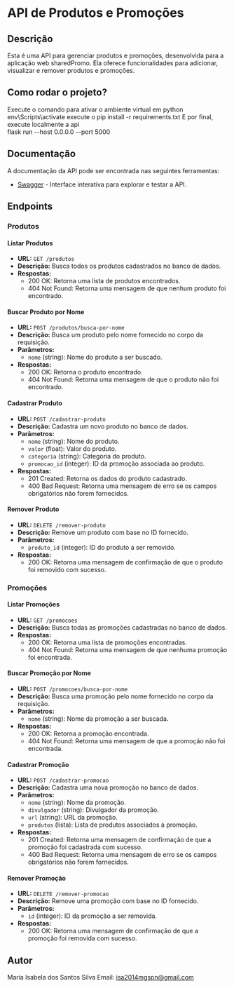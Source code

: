 # API de Produtos e Promoções

## Descrição
Esta é uma API para gerenciar produtos e promoções, desenvolvida para a aplicação web sharedPromo. Ela oferece funcionalidades para adicionar, visualizar e remover produtos e promoções. 

## Como rodar o projeto?
Execute o comando para ativar o ambiente virtual em python  env\Scripts\activate
execute o pip install -r requirements.txt
E por final, execute localmente a api  
flask run --host 0.0.0.0 --port 5000


## Documentação
A documentação da API pode ser encontrada nas seguintes ferramentas:
- [Swagger](http://192.168.0.107:5000/openapi/swagger) - Interface interativa para explorar e testar a API.

## Endpoints

### Produtos

#### Listar Produtos
- **URL:** `GET /produtos`
- **Descrição:** Busca todos os produtos cadastrados no banco de dados.
- **Respostas:**
  - 200 OK: Retorna uma lista de produtos encontrados.
  - 404 Not Found: Retorna uma mensagem de que nenhum produto foi encontrado.

#### Buscar Produto por Nome
- **URL:** `POST /produtos/busca-por-nome`
- **Descrição:** Busca um produto pelo nome fornecido no corpo da requisição.
- **Parâmetros:**
  - `nome` (string): Nome do produto a ser buscado.
- **Respostas:**
  - 200 OK: Retorna o produto encontrado.
  - 404 Not Found: Retorna uma mensagem de que o produto não foi encontrado.

#### Cadastrar Produto
- **URL:** `POST /cadastrar-produto`
- **Descrição:** Cadastra um novo produto no banco de dados.
- **Parâmetros:**
  - `nome` (string): Nome do produto.
  - `valor` (float): Valor do produto.
  - `categoria` (string): Categoria do produto.
  - `promocao_id` (integer): ID da promoção associada ao produto.
- **Respostas:**
  - 201 Created: Retorna os dados do produto cadastrado.
  - 400 Bad Request: Retorna uma mensagem de erro se os campos obrigatórios não forem fornecidos.

#### Remover Produto
- **URL:** `DELETE /remover-produto`
- **Descrição:** Remove um produto com base no ID fornecido.
- **Parâmetros:**
  - `produto_id` (integer): ID do produto a ser removido.
- **Respostas:**
  - 200 OK: Retorna uma mensagem de confirmação de que o produto foi removido com sucesso.

### Promoções

#### Listar Promoções
- **URL:** `GET /promocoes`
- **Descrição:** Busca todas as promoções cadastradas no banco de dados.
- **Respostas:**
  - 200 OK: Retorna uma lista de promoções encontradas.
  - 404 Not Found: Retorna uma mensagem de que nenhuma promoção foi encontrada.

#### Buscar Promoção por Nome
- **URL:** `POST /promocoes/busca-por-nome`
- **Descrição:** Busca uma promoção pelo nome fornecido no corpo da requisição.
- **Parâmetros:**
  - `nome` (string): Nome da promoção a ser buscada.
- **Respostas:**
  - 200 OK: Retorna a promoção encontrada.
  - 404 Not Found: Retorna uma mensagem de que a promoção não foi encontrada.

#### Cadastrar Promoção
- **URL:** `POST /cadastrar-promocao`
- **Descrição:** Cadastra uma nova promoção no banco de dados.
- **Parâmetros:**
  - `nome` (string): Nome da promoção.
  - `divulgador` (string): Divulgador da promoção.
  - `url` (string): URL da promoção.
  - `produtos` (lista): Lista de produtos associados à promoção.
- **Respostas:**
  - 201 Created: Retorna uma mensagem de confirmação de que a promoção foi cadastrada com sucesso.
  - 400 Bad Request: Retorna uma mensagem de erro se os campos obrigatórios não forem fornecidos.

#### Remover Promoção
- **URL:** `DELETE /remover-promocao`
- **Descrição:** Remove uma promoção com base no ID fornecido.
- **Parâmetros:**
  - `id` (integer): ID da promoção a ser removida.
- **Respostas:**
  - 200 OK: Retorna uma mensagem de confirmação de que a promoção foi removida com sucesso.

## Autor
Maria Isabela dos Santos Silva
Email: isa2014mgspn@gmail.com


